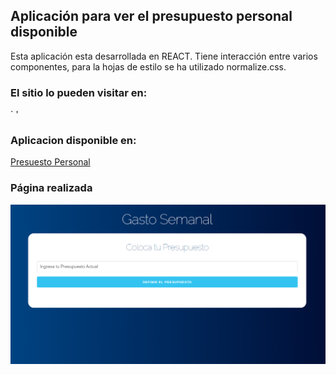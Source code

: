 ## Aplicación para ver el presupuesto personal disponible

Esta aplicación esta desarrollada en REACT. Tiene interacción entre varios componentes, para la hojas de estilo se ha utilizado normalize.css.

### El sitio lo pueden visitar en:

`
'

### Aplicacion disponible en:

[Presuesto Personal](https://ppresupuesto.netlify.app/)

### Página realizada

![Página Principal](/screenshot/presupuesto.png)
